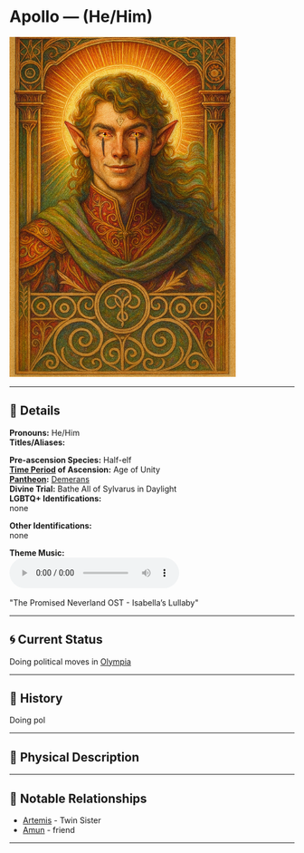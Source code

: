 # Apollo — (He/Him)

<!-- Optional -->
<img src="apollo.jpg" alt="Apollo" style="height: 600px; width: auto;" />

---

## 📕 Details
**Pronouns:** He/Him  
**Titles/Aliases:**  

**Pre-ascension Species:** Half-elf  
**[Time Period](../../history/time_periods/) of Ascension:** Age of Unity  
**[Pantheon](../../../pantheons):** [Demerans](../../../pantheons/demerans/index.md)  
**Divine Trial:** Bathe All of Sylvarus in Daylight  
**LGBTQ+ Identifications:**  
  none  

**Other Identifications:**  
  none  

**Theme Music:**  
<audio controls>
  <source src="apollo_|_the_promised_neverland_ost_-_isabella’s_lullaby.mp4" type="audio/mpeg">
  Your browser does not support the audio element.
</audio>

"The Promised Neverland OST - Isabella’s Lullaby"  




---

## 🌀 Current Status
Doing political moves in [Olympia](../../../locations/territories/olympia/index.md)

---

## 📜 History
Doing pol

---

## 👤 Physical Description


---
## 🧩 Notable Relationships
  - [Artemis](../artemis/index.md) - Twin Sister  
  - [Amun](../amun/index.md) - friend  

---
